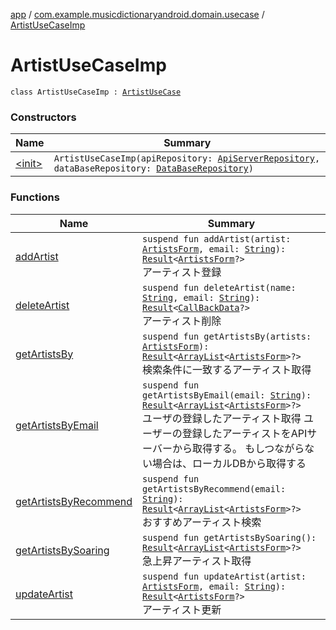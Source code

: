 [app](../../index.md) / [com.example.musicdictionaryandroid.domain.usecase](../index.md) / [ArtistUseCaseImp](./index.md)

# ArtistUseCaseImp

`class ArtistUseCaseImp : `[`ArtistUseCase`](../-artist-use-case/index.md)

### Constructors

| Name | Summary |
|---|---|
| [&lt;init&gt;](-init-.md) | `ArtistUseCaseImp(apiRepository: `[`ApiServerRepository`](../../com.example.musicdictionaryandroid.model.repository/-api-server-repository/index.md)`, dataBaseRepository: `[`DataBaseRepository`](../../com.example.musicdictionaryandroid.model.repository/-data-base-repository/index.md)`)` |

### Functions

| Name | Summary |
|---|---|
| [addArtist](add-artist.md) | `suspend fun addArtist(artist: `[`ArtistsForm`](../../com.example.musicdictionaryandroid.model.entity/-artists-form/index.md)`, email: `[`String`](https://kotlinlang.org/api/latest/jvm/stdlib/kotlin/-string/index.html)`): `[`Result`](../../com.example.musicdictionaryandroid.model.util/-result/index.md)`<`[`ArtistsForm`](../../com.example.musicdictionaryandroid.model.entity/-artists-form/index.md)`?>`<br>アーティスト登録 |
| [deleteArtist](delete-artist.md) | `suspend fun deleteArtist(name: `[`String`](https://kotlinlang.org/api/latest/jvm/stdlib/kotlin/-string/index.html)`, email: `[`String`](https://kotlinlang.org/api/latest/jvm/stdlib/kotlin/-string/index.html)`): `[`Result`](../../com.example.musicdictionaryandroid.model.util/-result/index.md)`<`[`CallBackData`](../../com.example.musicdictionaryandroid.model.entity/-call-back-data/index.md)`?>`<br>アーティスト削除 |
| [getArtistsBy](get-artists-by.md) | `suspend fun getArtistsBy(artists: `[`ArtistsForm`](../../com.example.musicdictionaryandroid.model.entity/-artists-form/index.md)`): `[`Result`](../../com.example.musicdictionaryandroid.model.util/-result/index.md)`<`[`ArrayList`](https://developer.android.com/reference/java/util/ArrayList.html)`<`[`ArtistsForm`](../../com.example.musicdictionaryandroid.model.entity/-artists-form/index.md)`>?>`<br>検索条件に一致するアーティスト取得 |
| [getArtistsByEmail](get-artists-by-email.md) | `suspend fun getArtistsByEmail(email: `[`String`](https://kotlinlang.org/api/latest/jvm/stdlib/kotlin/-string/index.html)`): `[`Result`](../../com.example.musicdictionaryandroid.model.util/-result/index.md)`<`[`ArrayList`](https://developer.android.com/reference/java/util/ArrayList.html)`<`[`ArtistsForm`](../../com.example.musicdictionaryandroid.model.entity/-artists-form/index.md)`>?>`<br>ユーザの登録したアーティスト取得 ユーザーの登録したアーティストをAPIサーバーから取得する。 もしつながらない場合は、ローカルDBから取得する |
| [getArtistsByRecommend](get-artists-by-recommend.md) | `suspend fun getArtistsByRecommend(email: `[`String`](https://kotlinlang.org/api/latest/jvm/stdlib/kotlin/-string/index.html)`): `[`Result`](../../com.example.musicdictionaryandroid.model.util/-result/index.md)`<`[`ArrayList`](https://developer.android.com/reference/java/util/ArrayList.html)`<`[`ArtistsForm`](../../com.example.musicdictionaryandroid.model.entity/-artists-form/index.md)`>?>`<br>おすすめアーティスト検索 |
| [getArtistsBySoaring](get-artists-by-soaring.md) | `suspend fun getArtistsBySoaring(): `[`Result`](../../com.example.musicdictionaryandroid.model.util/-result/index.md)`<`[`ArrayList`](https://developer.android.com/reference/java/util/ArrayList.html)`<`[`ArtistsForm`](../../com.example.musicdictionaryandroid.model.entity/-artists-form/index.md)`>?>`<br>急上昇アーティスト取得 |
| [updateArtist](update-artist.md) | `suspend fun updateArtist(artist: `[`ArtistsForm`](../../com.example.musicdictionaryandroid.model.entity/-artists-form/index.md)`, email: `[`String`](https://kotlinlang.org/api/latest/jvm/stdlib/kotlin/-string/index.html)`): `[`Result`](../../com.example.musicdictionaryandroid.model.util/-result/index.md)`<`[`ArtistsForm`](../../com.example.musicdictionaryandroid.model.entity/-artists-form/index.md)`?>`<br>アーティスト更新 |
